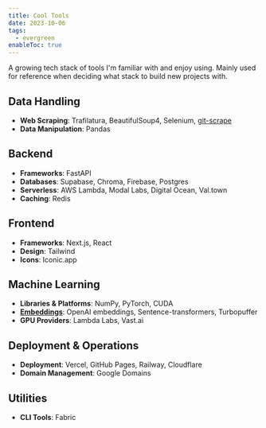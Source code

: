 ```yaml
---
title: Cool Tools
date: 2023-10-06
tags:
  - evergreen
enableToc: true
---
```

A growing tech stack of tools I'm familiar with and enjoy using. Mainly used for reference when deciding what stack to build new projects with.

## Data Handling
- **Web Scraping**: Trafilatura, BeautifulSoup4, Selenium, [git-scrape](https://simonwillison.net/2020/Oct/9/git-scraping/)
- **Data Manipulation**: Pandas

## Backend
- **Frameworks**: FastAPI
- **Databases**: Supabase, Chroma, Firebase, Postgres
- **Serverless**: AWS Lambda, Modal Labs, Digital Ocean, Val.town
- **Caching**: Redis

## Frontend
- **Frameworks**: Next.js, React
- **Design**: Tailwind
- **Icons**: Iconic.app

## Machine Learning
- **Libraries & Platforms**: NumPy, PyTorch, CUDA
- [**Embeddings**](Embeddings): OpenAI embeddings, Sentence-transformers, Turbopuffer
- **GPU Providers**: Lambda Labs, Vast.ai

## Deployment & Operations
- **Deployment**: Vercel, GitHub Pages, Railway, Cloudflare
- **Domain Management**: Google Domains

## Utilities
- **CLI Tools**: Fabric